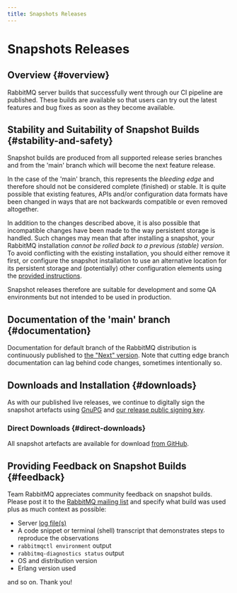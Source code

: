 ```yaml
---
title: Snapshots Releases
---
```

<!--
Copyright (c) 2005-2024 Broadcom. All Rights Reserved. The term "Broadcom" refers to Broadcom Inc. and/or its subsidiaries.

All rights reserved. This program and the accompanying materials
are made available under the terms of the under the Apache License,
Version 2.0 (the "License”); you may not use this file except in compliance
with the License. You may obtain a copy of the License at

https://www.apache.org/licenses/LICENSE-2.0

Unless required by applicable law or agreed to in writing, software
distributed under the License is distributed on an "AS IS" BASIS,
WITHOUT WARRANTIES OR CONDITIONS OF ANY KIND, either express or implied.
See the License for the specific language governing permissions and
limitations under the License.
-->

# Snapshots Releases

## Overview {#overview}

RabbitMQ server builds that successfully went through our CI
pipeline are published. These builds are available so that users
can try out the latest features and bug fixes as soon as they
become available.


## Stability and Suitability of Snapshot Builds {#stability-and-safety}

Snapshot builds are produced from all supported release series branches and from
the 'main' branch which will become the next feature release.

In the case of the 'main' branch, this represents the
<i>bleeding edge</i> and therefore should not be considered
complete (finished) or stable. It is quite possible that
existing features, APIs and/or configuration data formats have
been changed in ways that are not backwards compatible or even
removed altogether.

In addition to the changes described above, it is also possible that
incompatible changes have been made to the way persistent storage
is handled. Such changes may mean that after installing a snapshot,
your RabbitMQ installation <i>cannot be rolled back to a previous (stable) version</i>. To avoid conflicting with the existing
installation, you should either remove it first, or configure the
snapshot installation to use an alternative location for its
persistent storage and (potentially) other configuration elements
using the [provided instructions](./relocate).

Snapshot releases therefore are suitable for development and some QA
environments but not intended to be used in production.


## Documentation of the 'main' branch {#documentation}

Documentation for default branch of the RabbitMQ distribution is continuously published to
[the "Next" version](./index.md).
Note that cutting edge branch documentation can lag behind code changes, sometimes
intentionally so.


## Downloads and Installation {#downloads}

As with our published live releases, we continue to digitally
sign the snapshot artefacts using [GnuPG](http://www.gnupg.org/) and
[our release public signing key](./signatures).

### Direct Downloads {#direct-downloads}

All snapshot artefacts are available for download [from GitHub](https://github.com/rabbitmq/rabbitmq-server-binaries-dev/releases).


## Providing Feedback on Snapshot Builds {#feedback}

Team RabbitMQ appreciates community feedback on snapshot builds.
Please post it to the [RabbitMQ mailing list](https://groups.google.com/forum/#!forum/rabbitmq-users)
and specify what build was used plus as much context as possible:

 * Server [log file(s)](./logging)
 * A code snippet or terminal (shell) transcript that demonstrates steps to reproduce the observations
 * `rabbitmqctl environment` output
 * `rabbitmq-diagnostics status` output
 * OS and distribution version
 * Erlang version used

and so on. Thank you!
